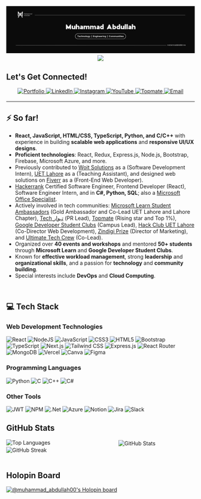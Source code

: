 <!-- Banner -->
<div align="center" width="50">
  <img src="https://github.com/muhammadabdullah660/muhammadabdullah660/blob/main/Banner.png?raw=true" alt="Banner" />
  <img src="https://komarev.com/ghpvc/?username=muhammadabdullah660&&style=flat-square" align="center" />
</div>  

## Let's Get Connected!

<div align="center">
  <a href="https://muhammadabdullah.me" target="_blank">
    <img src="https://img.shields.io/badge/Portfolio-%23404d59.svg?style=for-the-badge&logo=view&logoColor=white" alt="Portfolio" style="margin-bottom: 5px;" />
  </a>
  <a href="https://www.linkedin.com/in/muhammadabdullah00/" target="_blank">
    <img src="https://img.shields.io/badge/linkedin-%231E77B5.svg?&style=for-the-badge&logo=linkedin&logoColor=white" alt="LinkedIn" style="margin-bottom: 5px;" />
  </a>
  <a href="https://www.instagram.com/muhammad__abdullahhh/" target="_blank">
    <img src="https://img.shields.io/badge/instagram-%23000000.svg?&style=for-the-badge&logo=instagram&logoColor=white" alt="Instagram" style="margin-bottom: 5px;" />
  </a>
  <a href="https://www.youtube.com/@dev-it00" target="_blank">
    <img src="https://img.shields.io/badge/youtube-%23EE4831.svg?&style=for-the-badge&logo=youtube&logoColor=white" alt="YouTube" style="margin-bottom: 5px;" />
  </a>
  <a href="https://topmate.io/muhammad_abdullah15" target="_blank">
    <img src="https://img.shields.io/badge/Topmate-%233C74B1.svg?&style=for-the-badge&logo=appveyor&logoColor=white" alt="Topmate" style="margin-bottom: 5px;" />
  </a>
  <a href="mailto:muhammadabdullahtalib51@gmail.com">
    <img src="https://img.shields.io/badge/Email-%23D14836.svg?&style=for-the-badge&logo=gmail&logoColor=white" alt="Email" style="margin-bottom: 5px;" />
  </a>
</div>

<hr/>

## ⚡️ So far!

- **React, JavaScript, HTML/CSS, TypeScript, Python, and C/C++** with experience in building **scalable web applications** and **responsive UI/UX designs**.
- **Proficient technologies**: React, Redux, Express.js, Node.js, Bootstrap, Firebase, Microsoft Azure, and more.
- Previously contributed to [Woit Solutions](https://woitsolutions.com) as a (Software Development Intern), [UET Lahore](https://www.uet.edu.pk) as a (Teaching Assistant), and designed web solutions on [Fiverr](https://www.fiverr.com) as a (Front-End Web Developer).
- [Hackerrank](https://www.hackerrank.com/profile/mafivs14) Certified Software Engineer, Frontend Developer (React), Software Engineer Intern, and in **C#, Python, SQL**; also a [Microsoft Office Specialist](https://www.credly.com/users/muhammad-abdullah.c4336651).
- Actively involved in tech communities: [Microsoft Learn Student Ambassadors](https://mvp.microsoft.com/en-US/studentambassadors/profile/ca9e1a70-d6f7-4376-9405-809e2894a0f2) (Gold Ambassador and Co-Lead UET Lahore and Lahore Chapter), [Tech تہوار](https://linktr.ee/techtehwaar) (PR Lead), [Topmate](https://topmate.io/muhammad_abdullah15) (Rising star and Top 1%), [Google Developer Student Clubs](https://linktr.ee/gdscuet) (Campus Lead), [Hack Club UET Lahore](https://hackclub.com) (Co-Director Web Development), [Zindigi Prize](https://zindigi.pk) (Director of Marketing), and [Ultimate Tech Crew](https://www.linkedin.com/company/ultimate-tech-crew/) (Co-Lead).
- Organized over **40 events and workshops** and mentored **50+ students** through **Microsoft Learn** and **Google Developer Student Clubs**.
- Known for **effective workload management**, strong **leadership** and **organizational skills**, and a passion for **technology** and **community building**.
- Special interests include **DevOps** and **Cloud Computing**.

<br/>

## 💻 Tech Stack

### Web Development Technologies
![React](https://img.shields.io/badge/react-%2320232a.svg?style=for-the-badge&logo=react&logoColor=%2361DAFB)
![NodeJS](https://img.shields.io/badge/node.js-6DA55F?style=for-the-badge&logo=node.js&logoColor=white)
![JavaScript](https://img.shields.io/badge/javascript-%23323330.svg?style=for-the-badge&logo=javascript&logoColor=%23F7DF1E)
![CSS3](https://img.shields.io/badge/css3-%231572B6.svg?style=for-the-badge&logo=css3&logoColor=white)
![HTML5](https://img.shields.io/badge/html5-%23E34F26.svg?style=for-the-badge&logo=html5&logoColor=white)
![Bootstrap](https://img.shields.io/badge/bootstrap-%23563D7C.svg?style=for-the-badge&logo=bootstrap&logoColor=white)
![TypeScript](https://img.shields.io/badge/TypeScript-3178C6?style=for-the-badge&logo=typescript&logoColor=white)
![Next.js](https://img.shields.io/badge/Next.js-000000?style=for-the-badge&logo=next.js&logoColor=white)
![Tailwind CSS](https://img.shields.io/badge/tailwind_css-%2338B2AC.svg?style=for-the-badge&logo=tailwind-css&logoColor=white)
![Express.js](https://img.shields.io/badge/express.js-%23404d59.svg?style=for-the-badge&logo=express&logoColor=%2361DAFB)
![React Router](https://img.shields.io/badge/React_Router-CA4245?style=for-the-badge&logo=react-router&logoColor=white)
![MongoDB](https://img.shields.io/badge/MongoDB-%234ea94b.svg?style=for-the-badge&logo=mongodb&logoColor=white)
![Vercel](https://img.shields.io/badge/vercel-%23000000.svg?style=for-the-badge&logo=vercel&logoColor=white)
![Canva](https://img.shields.io/badge/Canva-%2300C4CC.svg?style=for-the-badge&logo=Canva&logoColor=white)
![Figma](https://img.shields.io/badge/figma-%23F24E1E.svg?style=for-the-badge&logo=figma&logoColor=white)

### Programming Languages
![Python](https://img.shields.io/badge/python-3670A0?style=for-the-badge&logo=python&logoColor=ffdd54)
![C](https://img.shields.io/badge/c-%2300599C.svg?style=for-the-badge&logo=c&logoColor=white)
![C++](https://img.shields.io/badge/c++-%2300599C.svg?style=for-the-badge&logo=c%2B%2B&logoColor=white)
![C#](https://img.shields.io/badge/c%23-%23239120.svg?style=for-the-badge&logo=c-sharp&logoColor=white)

### Other Tools
![JWT](https://img.shields.io/badge/JWT-red?style=for-the-badge&logo=JSON%20web%20tokens)
![NPM](https://img.shields.io/badge/NPM-%23000000.svg?style=for-the-badge&logo=npm&logoColor=white)
![.Net](https://img.shields.io/badge/.NET-5C2D91?style=for-the-badge&logo=.net&logoColor=white)
![Azure](https://img.shields.io/badge/Azure-0078D4?style=for-the-badge&logo=microsoftazure&logoColor=white)
![Notion](https://img.shields.io/badge/Notion-000000?style=for-the-badge&logo=notion&logoColor=white)
![Jira](https://img.shields.io/badge/Jira-0052CC?style=for-the-badge&logo=jira&logoColor=white)
![Slack](https://img.shields.io/badge/Slack-4A154B?style=for-the-badge&logo=slack&logoColor=white)

## GitHub Stats

<div align="left">
  <img align="left" src="https://github-readme-stats.vercel.app/api/top-langs?username=muhammadabdullah660&theme=dark&show_icons=true&locale=en&layout=compact" alt="Top Languages" width="300" />
  <img align="center" src="https://github-readme-stats.vercel.app/api?username=muhammadabdullah660&theme=dark&show_icons=true&locale=en" alt="GitHub Stats" width="400" />
  <img align="center" src="https://github-readme-streak-stats.herokuapp.com/?user=muhammadabdullah660&theme=dark" alt="GitHub Streak" height="200" />
</div>

<br/>

## Holopin Board

[![@muhammad_abdullah00's Holopin board](https://holopin.me/muhammad_abdullah00)](https://holopin.io/@muhammad_abdullah00)

<!-- Uncomment if you want to include your Spotify profile
<div align="center">
  <img src="https://spotify-github-profile.vercel.app/api/view?uid=31aejwodrdvmufsdp6gxjrntg57y&cover_image=true&theme=novatorem&bar_color=53b14f&bar_color_cover=true" />
</div>
-->
